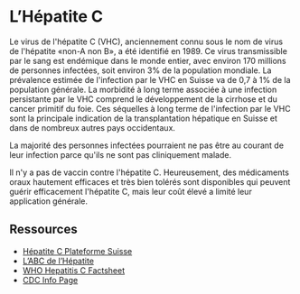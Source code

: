 L’Hépatite C
============

Le virus de l'hépatite C (VHC), anciennement connu sous le nom de virus de l'hépatite «non-A non B», a été identifié en 1989.
Ce virus transmissible par le sang est endémique dans le monde entier, avec environ 170 millions de personnes infectées, soit environ 3% de la population mondiale.
La prévalence estimée de l'infection par le VHC en Suisse va de 0,7 à 1% de la population générale.
La morbidité à long terme associée à une infection persistante par le VHC comprend le développement de la cirrhose et du cancer primitif du foie. Ces séquelles à long terme de l'infection par le VHC sont la principale indication de la transplantation hépatique en Suisse et dans de nombreux autres pays occidentaux.

La majorité des personnes infectées pourraient ne pas être au courant de leur infection parce qu'ils ne sont pas cliniquement malade.

Il n'y a pas de vaccin contre l'hépatite C.
Heureusement, des médicaments oraux hautement efficaces et très bien tolérés sont disponibles qui peuvent guérir efficacement l'hépatite C, mais leur coût élevé a limité leur application générale.

Ressources
----------

- [Hépatite C Plateforme Suisse](http://www.hepatitis-schweiz.ch/fr/)
- [L’ABC de l’Hépatite](./Hepatitis-Flyer-2016.pdf)
- [WHO Hepatitis C Factsheet](http://www.who.int/mediacentre/factsheets/fs164/en/0)
- [CDC Info Page](http://www.cdc.gov/hepatitis/hcv/)
